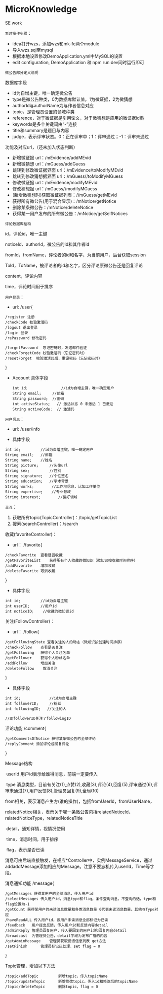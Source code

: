 # MicroKnowledge
SE work

`暂时操作步骤`：

- idea打开wzs，添加wzs和mk-fe两个module
- 导入wzs.sql至mysql
- 根据本地设置修改DemoApplication.yml中MySQL的设置
- edit configuration, DemoApplication 和 npm run dev同时运行即可



`微公告部分定义说明`

数据库字段

- id为自增主键，唯一确定微公告
- type是微公告种类，0为数据库默认值，1为微证据，2为微猜想
- authorId与authorName为与作者信息对应
- topic，是管理员设置的领域种类
- reference，对于微证据是引用论文，对于微猜想是应用的微证据id串
- keywords是多个关键词由“-”连接
- title和summary是题目与内容
- judge，表示评审状态。0：正在评审中；1：评审通过；-1：评审未通过

功能及对应url，（还未加入状态判断）

- 新增微证据 url：/mEvidence/addMEvid
- 新增微猜想 url：/mGuess/addGuess
- 跳转到修改微证据界面 url：/mEvidence/toModifyMEvid
- 跳转到修改猜想据界面 url：/mGuess//toModifyMGuess
- 修改微证据 url：/mEvidence/modifyMEvid
- 修改猜想据 url：/mGuess//modifyMGuess
- (新增微猜想时)获取微证据列表：//mGuess/getMEvid
- 获得所有微公告(用于混合显示)：/mNotice/getNotice
- 删除某条微公告：/mNotice/deleteNotice
- 获得某一用户发布的所有微公告：/mNotice/getSelfNotices



`评论数据库结构`

id，评论id，唯一主键

noticeId、authorId，微公告的id和其作者id

fromId，fromName，评论者的id和名字，为当前用户，后台获取session

ToId，ToName，被评论者的id和名字，区分评论原微公告还是回复评论

content，评论内容

time，评论时间用于排序



`用户登录`：

- url:	/user{

```
/register 注册
/checkCode 校验激活码
/logout 退出登录
/login 登录
/rePassword	修改密码

/forgetPassword  忘记密码时，发送邮件验证
/checkForgetCode 校验激活码（忘记密码时）
/resetForget  校验激活码后，重设密码（忘记密码时）
```

}

- Account 具体字段

  ```
  int id;				//id为自增主键，唯一确定用户
  String email;		//邮箱
  String password; 	//密码
  int activeStatus;   // 激活状态 0 未激活 1 已激活
  String activeCode;  // 激活码
  ```



`用户信息`：

- url:	/user/info

- 具体字段

```
int id;			//id为自增主键，唯一确定用户
String email;	//邮箱
String name;	//姓名
String picture;     //头像url
String sex;			//性别
String signature;   //个性签名
String education;   //学术背景
String works;        //工作地信息，比如工作单位
String expertise;    //专业领域
String interest;    	//偏好领域

```



`交互`：

1. 获取所有topic(TopicController)：/topic/getTopicList
2. 搜索(searchController)：/search



收藏(favoriteController)：

- url：	/favorite{

```
/checkFavorite	查看是否收藏
/getFavoriteList	获得所有个人收藏的微知识（微知识按收藏时间排序）
/addFavorite	增加收藏
/deleteFavorite	取消收藏
```

}

- 具体字段

```
int id;			//id为自增主键
int userID;	 	//用户id
int noticeID;	 //收藏的微知识id
```



关注(FollowController)：	

- url：	/follow{

```
/getFollowingState 查看关注的人的动态（微知识按创建时间排序）
/checkFollow	查看是否关注
/getFollowing	获得个人关注名单
/getFollower	获得个人粉丝名单
/addFollow		增加关注
/deleteFollow    取消关注
```

}

- 具体字段

```
int id;				//id为自增主键
int followerID;   	//粉丝
int followingID;   //关注的人

//即followerID关注了followingID
```



评论功能 /comment{

```
/getCommentsOfNotice 获得某条微公告的全部评论
/replyComment 添加评论或回复评论
```

}



Message结构

​	userId	用户id表示给谁得消息，前端一定要传入

​	type	消息类型，目前有关注(1),点赞(2),收藏(3),评论(4),回复(5),评审通过(6),评审未通过(7),用户反馈(8),管理员回复(9),全局(10)

​	from相关，表示消息产生方(谁的操作)，包括fromUserId，fromUserName，

​	relatedNotice相关，表示关于哪一条微公告包括relatedNoticeId，relatedNoticeType，relatedNoticeTitle

​	detail，通知详情，视情况使用

​	time，消息时间，用于排序

​	flag，表示是否已读



消息可由后端直接触发，在相应*Controller中，实例MessageService，通过addaddMessage添加相应的Message。注意不要忘机传入userId，Time等字段。

消息通知功能 /message{

```
/getMessages 获得某用户的全部消息，传入用户id
/selectMessages 传入用户id，消息type和flag，条件查询消息，不查询的话，type和flag设置为-1
/getCount 获得某用户的未读消息数量和各类消息数量 0代表未读消息数量，其他与Type对应
/haveReadALL 传入用户id，该用户未读消息全部标记为已读
/feedback	用户提出反馈，传入用户id和反馈内容detail
/adminReply	管理员回复用户，传入要回复的用户id和回复内容detail
/broadcast	为管理员公告，detail字段为发布广播的内容
/getAdminMessage	管理员获取反馈信息列表	get方法
/setFinish		管理员标记已处理，set flag = 0
```

}

Topic管理，增加以下方法

```
/topic/addTopic			新增topic，传入topicName
/topic/updateTopic		新增修改topic，传入id和修改后的topicName
/topic/deleteTopic		删除topic，flag = 0
```

